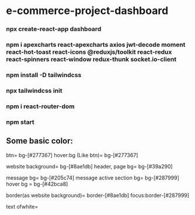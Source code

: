 # e-commerce-project-dashboard

### npx create-react-app dashboard
### npm i apexcharts react-apexcharts axios jwt-decode moment react-hot-toast react-icons @reduxjs/toolkit react-redux react-spinners react-window redux-thunk socket.io-client
### npm install -D tailwindcss
### npx tailwindcss init
### npm i react-router-dom
### npm start


## Some basic color:
btn= bg-[#277367]
hover:bg (Like btn)= bg-[#277367]

website background= bg-[#8ae1db]
header, page bg= bg-[#39a290]

message bg= bg-[#205c74]
message active section bg= bg-[#287999]
hover bg = bg-[#42bca8]

border(as website background)= border-[#8ae1db]
focus:border-[#287999]

text ofwhite= 

